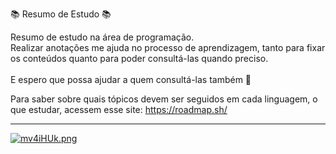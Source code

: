 📚 Resumo de Estudo 📚

Resumo de estudo na área de programação. </br>
Realizar anotações me ajuda no processo de aprendizagem, tanto para fixar os conteúdos quanto para poder consultá-las quando preciso. </br>
</br>
E espero que possa ajudar a quem consultá-las também 🚀 <br>

Para saber sobre quais tópicos devem ser seguidos em cada linguagem, o que estudar, acessem esse site: https://roadmap.sh/


---
[![mv4iHUk.png](https://i.imgur.com/mv4iHUk.png)](https://imgur.com/mv4iHUk)
